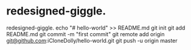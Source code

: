 # redesigned-giggle.
redesigned-giggle.
echo "# hello-world" >> README.md
git init
git add README.md
git commit -m "first commit"
git remote add origin git@github.com:iCloneDolly/hello-world.git
git push -u origin master
